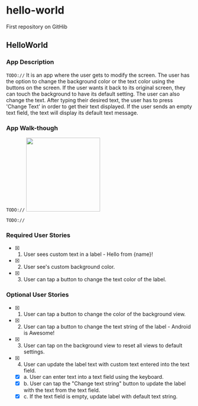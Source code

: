 # hello-world
First repository on GitHib

## HelloWorld

### App Description
`TODO://` It is an app where the user gets to modify the screen. The user has the option to change the background color or the text color using the buttons on the screen. If the user wants it back to its original screen, they can touch the background to have its default setting. The user can also change the text. After typing their desired text, the user has to press 'Change Text' in order to get their text displayed. If the user sends an empty text field, the text will display its default text message.

### App Walk-though
`TODO://` 
<img src="https://user-images.githubusercontent.com/44420206/71424887-60bbf980-265c-11ea-9581-0e1ede9e354f.gif" width=200><br>

`TODO://` 
### Required User Stories
- [x] 1. User sees custom text in a label - Hello from {name}!
- [x] 2. User see's custom background color.
- [x] 3. User can tap a button to change the text color of the label.

### Optional User Stories
- [x] 1. User can tap a button to change the color of the background view.  
- [x] 2. User can tap a button to change the text string of the label - Android is Awesome!  
- [x] 3. User can tap on the background view to reset all views to default settings.  
- [x] 4. User can update the label text with custom text entered into the text field.  
   - [x] a. User can enter text into a text field using the keyboard.  
   - [x] b. User can tap the "Change text string" button to update the label with the text from the text field.  
   - [x] c. If the text field is empty, update label with default text string.
